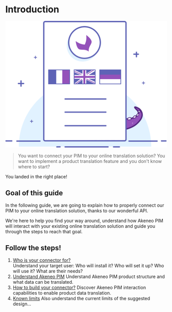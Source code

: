 # Introduction
![Asset family illustration](../../img/illustrations/illus--Translatedproduct.svg)

> You want to connect your PIM to your online translation solution?
> You want to implement a product translation feature and you don't know where to start?

You landed in the right place!

## Goal of this guide

In the following guide, we are going to explain how to properly connect our PIM to your online translation solution, thanks to our wonderful API.

We're here to help you find your way around, understand how Akeneo PIM will interact with your existing online translation solution and guide you through the steps to reach that goal.

## Follow the steps!

1. [Who is your connector for?](step1-who-is-your-app-for.html)  
Understand your target user: Who will install it? Who will set it up? Who will use it? What are their needs?
2. [Understand Akeneo PIM](step2-understand-akeneo-pim.html)
Understand Akeneo PIM product structure and what data can be translated.
3. [How to build your connector?](step3-how-to-build-your-connector.html)
Discover Akeneo PIM interaction capabilities to enable product data translation.
4. [Known limits](step4-known-limits.html)
Also understand the current limits of the suggested design...
